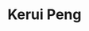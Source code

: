 ---
title: Kerui Peng
search:
 - Kerui
 - Peng
image: images/team/Kerui.jpg
role: PhD student
email: keruipen@usc.edu
github: KeruiP
twitter: KeruiPeng

---